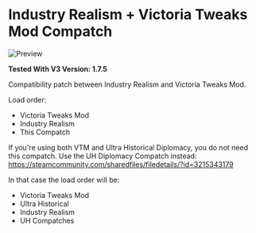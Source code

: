 # Industry Realism + Victoria Tweaks Mod Compatch

![Preview](thumbnail.png)

**Tested With V3 Version: 1.7.5**

Compatibility patch between Industry Realism and Victoria Tweaks Mod.

Load order:

- Victoria Tweaks Mod
- Industry Realism
- This Compatch

If you're using both VTM and Ultra Historical Diplomacy, you do not need this compatch. Use the UH Diplomacy Compatch instead: https://steamcommunity.com/sharedfiles/filedetails/?id=3215343179

In that case the load order will be:

- Victoria Tweaks Mod
- Ultra Historical
- Industry Realism
- UH Compatches

